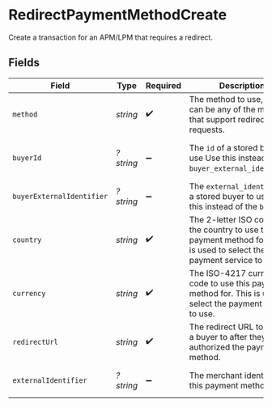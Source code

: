 # RedirectPaymentMethodCreate

Create a transaction for an APM/LPM that requires a redirect.


## Fields

| Field                                                                                                                   | Type                                                                                                                    | Required                                                                                                                | Description                                                                                                             | Example                                                                                                                 |
| ----------------------------------------------------------------------------------------------------------------------- | ----------------------------------------------------------------------------------------------------------------------- | ----------------------------------------------------------------------------------------------------------------------- | ----------------------------------------------------------------------------------------------------------------------- | ----------------------------------------------------------------------------------------------------------------------- |
| `method`                                                                                                                | *string*                                                                                                                | :heavy_check_mark:                                                                                                      | The method to use, this can be any of the methods that support redirect requests.                                       | paypal                                                                                                                  |
| `buyerId`                                                                                                               | *?string*                                                                                                               | :heavy_minus_sign:                                                                                                      | The `id` of a stored buyer to use Use this instead of the `buyer_external_identifier`.                                  | fe26475d-ec3e-4884-9553-f7356683f7f9                                                                                    |
| `buyerExternalIdentifier`                                                                                               | *?string*                                                                                                               | :heavy_minus_sign:                                                                                                      | The `external_identifier` of a stored buyer to use. Use this instead of the `buyer_id`.                                 | buyer-12345                                                                                                             |
| `country`                                                                                                               | *string*                                                                                                                | :heavy_check_mark:                                                                                                      | The 2-letter ISO code of the country to use this payment method for. This is used to select the payment service to use. | DE                                                                                                                      |
| `currency`                                                                                                              | *string*                                                                                                                | :heavy_check_mark:                                                                                                      | The ISO-4217 currency code to use this payment method for. This is used to select the payment service to use.           | EUR                                                                                                                     |
| `redirectUrl`                                                                                                           | *string*                                                                                                                | :heavy_check_mark:                                                                                                      | The redirect URL to redirect a buyer to after they have authorized the payment method.                                  |                                                                                                                         |
| `externalIdentifier`                                                                                                    | *?string*                                                                                                               | :heavy_minus_sign:                                                                                                      | The merchant identifier for this payment method.                                                                        | payment-method-12345                                                                                                    |